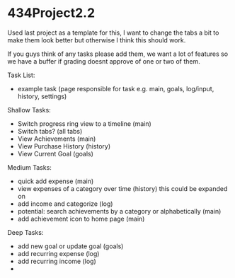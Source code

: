# 434Project2.2
Used last project as a template for this, I want to change the tabs a bit to make them look better but otherwise I think this should work.

If you guys think of any tasks please add them, we want a lot of features so we have a buffer if grading doesnt approve of one or two of them.


Task List:
- example task (page responsible for task e.g. main, goals, log/input, history, settings)

Shallow Tasks:
- Switch progress ring view to a timeline (main)
- Switch tabs? (all tabs)
- View Achievements (main)
- View Purchase History (history)
- View Current Goal (goals)

Medium Tasks:
- quick add expense (main)
- view expenses of a category over time (history) this could be expanded on
- add income and categorize (log)
- potential: search achievements by a category or alphabetically (main)
- add achievement icon to home page (main)

Deep Tasks:
- add new goal or update goal (goals)
- add recurring expense (log)
- add recurring income (log)
- 
